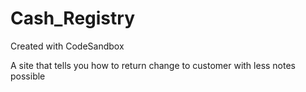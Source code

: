 # Cash_Registry
Created with CodeSandbox

A site that tells you how to return change to customer with less notes possible
